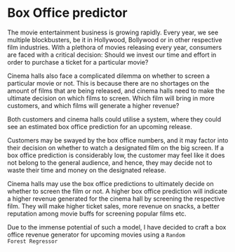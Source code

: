 # Box Office predictor

The movie entertainment business is growing rapidly. Every year, we see multiple blockbusters, be it in Hollywood, Bollywood or in other respective film industries. With a plethora of movies releasing every year, consumers are faced with a critical decision: Should we invest our time and effort in order to purchase a ticket for a particular movie?

Cinema halls also face a complicated dilemma on whether to screen a particular movie or not. This is because there are no shortages on the amount of films that are being released, and cinema halls need to make the ultimate decision on which films to screen. Which film will bring in more customers, and which films will generate a higher revenue?

Both customers and cinema halls could utilise a system, where they could see an estimated box office prediction for an upcoming release.

Customers may be swayed by the box office numbers, and it may factor into their decision on whether to watch a designated film on the big screen. If a box office prediction is considerably low, the customer may feel like it does not belong to the general audience, and hence, they may decide not to waste their time and money on the designated release.

Cinema halls may use the box office predictions to ultimately decide on whether to screen the film or not. A higher box office prediction will indicate a higher revenue generated for the cinema hall by screening the respective film. They will make higher ticket sales, more revenue on snacks, a better reputation among movie buffs for screening popular films etc.

Due to the immense potential of such a model, I have decided to craft a box office revenue generator for upcoming movies using a <code>Random Forest Regressor</code>
